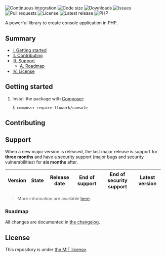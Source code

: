 # <name>

![Continuous integration](https://img.shields.io/github/workflow/status/Fluwork/Console/Continuous%20integration?label=continuous%20integration&style=flat-square)
![Code size](https://img.shields.io/github/languages/code-size/Fluwork/Console?style=flat-square)
![Downloads](https://img.shields.io/packagist/dt/Fluwork/Console?style=flat-square)
![Issues](https://img.shields.io/github/issues/Fluwork/Console?style=flat-square)
![Pull requests](https://img.shields.io/github/issues-pr/Fluwork/Console?style=flat-square)
![License](https://img.shields.io/packagist/l/fluwork/console?style=flat-square)
![Latest release](https://img.shields.io/packagist/v/fluwork/console?style=flat-square&label=version)
![PHP](https://img.shields.io/packagist/php-v/fluwork/console?style=flat-square)

A powerful library to create console application in PHP.

## Summary
- [I. Getting started](#getting-started)
- [II. Contributing](#contributing)
- [III. Support](#support)
  - [A. Roadmap](#roadmap)
- [IV. License](#license)

## Getting started

1. Install the package with [Composer](https://getcomposer.org):
   ```
   $ composer require fluwork/console
   ```


## Contributing


## Support
When a new major version is released, the last major release is support for **three months** and have a security support (major bugs and security vulnerabilities) for **six months** after.

|Version|State|Release date|End of support|End of security support|Latest version|
|-------|-----|------------|--------------|-----------------------|--------------|

> More information are available [here](https://github.com/Fluwork/Console/blob/next/.github/SECURITY.md).

### Roadmap
All changes are documented in [the changelog](https://github.com/Fluwork/Console/blob/next/LICENSE.md).


## License
This repository is under [the MIT license](https://github.com/Fluwork/Console/blob/next/LICENSE).
